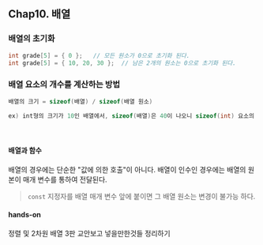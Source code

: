 ## Chap10. 배열



### 배열의 초기화

```c
int grade[5] = { 0 };	// 모든 원소가 0으로 초기화 된다.
int grade[5] = { 10, 20, 30 };	// 남은 2개의 원소는 0으로 초기화 된다.
```



### 배열 요소의 개수를 계산하는 방법

```c
배열의 크기 = sizeof(배열) / sizeof(배열 원소)
    
ex) int형의 크기가 10인 배열에서, sizeof(배열)은 40이 나오니 sizeof(int) 요소의 크기로 나눠야함.
```

<br>

#### 배열과 함수

배열의 경우에는 단순한 "값에 의한 호출"이 아니다. 배열이 인수인 경우에는 배열의 원본이 매개 변수를 통하여 전달된다.

> `const` 지정자를 배열 매개 변수 앞에 붙이면 그 배열 원소는 변경이 불가능 하다.



#### hands-on

정렬 및 2차원 배열 3판 교안보고 넣을만한것들 정리하기